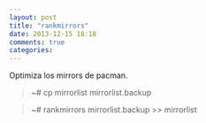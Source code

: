 ```yaml
---
layout: post
title: "rankmirrors"
date: 2013-12-15 18:18
comments: true
categories: 
---
```

Optimiza los mirrors de pacman.

>~# cp mirrorlist mirrorlist.backup

>~# rankmirrors mirrorlist.backup >> mirrorlist

